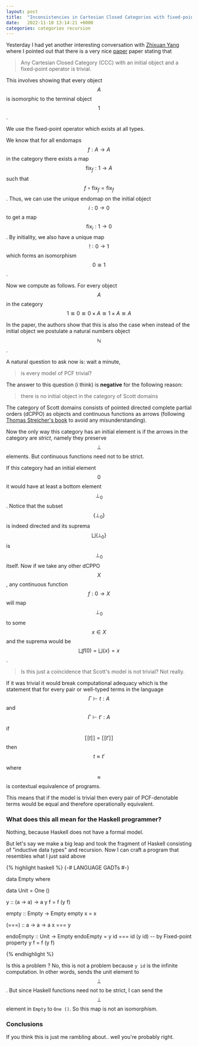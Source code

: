 ```yaml
---
layout: post
title:  "Inconsistencies in Cartesian Closed Categories with fixed-points" 
date:   2022-11-10 13:14:21 +0000
categories: categories recursion
---
```

Yesterday I had yet another interesting conversation with [Zhixuan
Yang](https://yangzhixuan.github.io) where I pointed out that there is a very
nice [paper](https://www.sciencedirect.com/science/article/pii/030439759090165E)
paper stating that 

> Any Cartesian Closed Category (CCC) with an initial object and a fixed-point operator is trivial. 

This involves showing that every object $$A$$ is isomorphic to the terminal object $$1$$. 

We use the fixed-point operator which exists at all types. 

We know that for all endomaps $$f : A \to A$$ in the category there exists a map
$$\text{fix}_{f} : 1 \to A$$ such that $$f \circ \text{fix}_{f} =
\text{fix}_{f}$$. Thus, we can use the unique endomap on the initial object $$i:
0 \to 0$$ to get a map $$\text{fix}_{i} : 1 \to 0$$. By initiality, we also have
a unique map $$! : 0 \to 1 $$ which forms an isomorphism $$0 \cong 1$$.

Now we compute as follows. For every object $$A$$ in the category  $$ 1 \cong 0
\cong 0 \times A \cong 1 \times A \cong A $$ 

In the paper, the authors show that this is also the case when instead of the
initial object we postulate a natural numbers object $$\mathbb{N}$$.

A natural question to ask now is: wait a minute, 

> is every model of PCF trivial? 

The answer to this question (i think) is **negative** for the following reason: 

> there is no initial object in the category of Scott domains

The category of Scott domains consists of pointed directed complete partial orders
(dCPPO) as objects and continuous functions as arrows (following [Thomas Streicher's
book](https://www.amazon.co.uk/Domain-Theoretic-Foundations-Functional-Programming-Streicher/dp/9812701427) to avoid any misunderstanding).

Now the only way this category has an initial element is if the arrows in the category are *strict*, namely they preserve $$\bot$$ elements. But continuous functions need not to be strict. 

If this category had an initial element $$0$$ it would have at least a bottom
element $$\bot_0$$. Notice that the subset $$\{\bot_0\}$$ is indeed directed and
its suprema $$\bigsqcup \{\bot_0\}$$ is $$\bot_0$$ itself. Now if we take any
other dCPPO $$X$$, any continuous function $$f : 0 \to X$$ will map $$\bot_0$$
to some $$x \in X$$ and the suprema would be $$\bigsqcup f(0) = \bigsqcup \{x\} =
x$$. 

> Is this just a coincidence that Scott's model is not trivial? Not really. 

If it was trivial it would break computational adequacy which is the statement that for every pair or well-typed terms in the language $$\Gamma \vdash t : A$$ and $$\Gamma \vdash t' : A$$

if $$[\![ t ]\!] = [\![ t' ]\!] $$ then $$t \approx t'$$

where $$\approx$$ is contextual equivalence of programs. 

This means that if the model is trivial then every pair of PCF-denotable terms would be equal and therefore operationally equivalent. 

### What does this all mean for the Haskell programmer?

Nothing, because Haskell does not have a formal model.

But let's say we make a big leap and took the fragment of Haskell consisting of "inductive data types" and recursion. Now I can craft a program that resembles what I just said above

{% highlight haskell %}
{-# LANGUAGE GADTs #-}

data Empty where

data Unit = One ()

y :: (a -> a) -> a
y f = f (y f)

empty :: Empty -> Empty
empty x = x

(===) :: a -> a -> a
x === y

endoEmpty :: Unit -> Empty
endoEmpty = y id === id (y id) -- by Fixed-point property y f = f (y f)

{% endhighlight %}

Is this a problem ? No, this is not a problem because `y id` is the infinite computation. In other words, sends the unit element to $$\bot$$. But since Haskell functions need not to be strict, I can send the $$\bot$$ element in `Empty` to `One ()`. So this map is not an isomorphism.

### Conclusions
If you think this is just me rambling about.. well you're probably right. 
